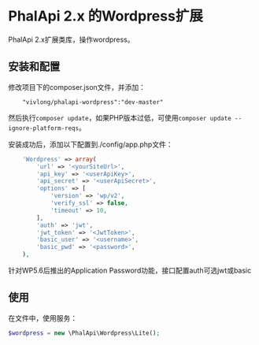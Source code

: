 # PhalApi 2.x 的Wordpress扩展
PhalApi 2.x扩展类库，操作wordpress。

## 安装和配置
修改项目下的composer.json文件，并添加：  
```
    "vivlong/phalapi-wordpress":"dev-master"
```
然后执行```composer update```，如果PHP版本过低，可使用```composer update --ignore-platform-reqs```。  

安装成功后，添加以下配置到./config/app.php文件：  
```php
    'Wordpress' => array(
        'url' => '<yourSiteUrl>',
        'api_key' => '<userApiKey>',
        'api_secret' => '<userApiSecret>',
        'options' => [
            'version' => 'wp/v2',
            'verify_ssl' => false,
            'timeout' => 10,
        ],
        'auth' => 'jwt',
        'jwt_token' => '<JwtToken>',
        'basic_user' => '<username>',
        'basic_pwd' => '<password>',
    ),
```
针对WP5.6后推出的Application Password功能，接口配置auth可选jwt或basic  

## 使用
在文件中，使用服务：  
```php
$wordpress = new \PhalApi\Wordpress\Lite();
```

